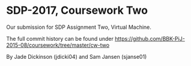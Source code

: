 # SDP-2017, Coursework Two
Our submission for SDP Assignment Two, Virtual Machine.

The full commit history can be found under https://github.com/BBK-PiJ-2015-08/coursework/tree/master/cw-two

By Jade Dickinson (jdicki04) and Sam Jansen (sjanse01)